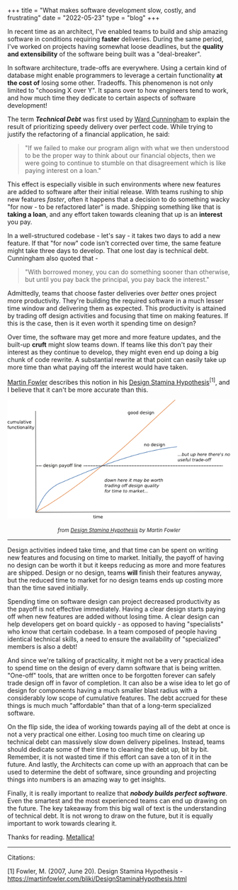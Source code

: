 +++
title = "What makes software development slow, costly, and frustrating"
date = "2022-05-23"
type = "blog"
+++

In recent time as an architect, I've enabled teams to build and ship amazing software in conditions requiring **faster** deliveries. During the same period, I've worked on projects having somewhat loose deadlines, but the **quality and extensibility** of the software being built was a "deal-breaker".

In software architecture, trade-offs are everywhere. Using a certain kind of database might enable programmers to leverage a certain functionality **at the cost of** losing some other. Tradeoffs. This phenomenon is not only limited to "choosing X over Y". It spans over to how engineers tend to work, and how much time they dedicate to certain aspects of software development!

The term ***Technical Debt*** was first used by [Ward Cunningham](https://en.wikipedia.org/wiki/Ward_Cunningham) to explain the result of prioritizing speedy delivery over perfect code. While trying to justify the refactoring of a financial application, he said:

> "If we failed to make our program align with what we then understood to be the proper way to think about our financial objects, then we were going to continue to stumble on that disagreement which is like paying interest on a loan."

This effect is especially visible in such environments where new features are added to software after their initial release. With teams rushing to ship new features *faster*, often it happens that a decision to do something wacky "for now - to be refactored later" is made. Shipping something like that is **taking a loan**, and any effort taken towards cleaning that up is an **interest** you pay.

In a well-structured codebase - let's say - it takes two days to add a new feature. If that "for now" code isn't corrected over time, the same feature might take three days to develop. That one lost day is technical debt. Cunningham also quoted that - 

> "With borrowed money, you can do something sooner than otherwise, but until you pay back the principal, you pay back the interest."

Admittedly, teams that choose faster deliveries over *better* ones project more productivity. They're building the required software in a much lesser time window and delivering them as expected. This productivity is attained by trading off design activities and focusing that time on making features. If this is the case, then is it even worth it spending time on design?

Over time, the software may get more and more feature updates, and the built-up **cruft** might slow teams down. If teams like this don't pay their interest as they continue to develop, they might even end up doing a big chunk of code rewrite. A substantial rewrite at that point can easily take up more time than what paying off the interest would have taken.


[Martin Fowler](https://martinfowler.com) describes this notion in his [Design Stamina Hypothesis](https://martinfowler.com/bliki/DesignStaminaHypothesis.html)<sup>[1]</sup>, and I believe that it can't be more accurate than this.

![Cumulative Features and Technical Debt](/cumulativefeatures.png)

<center><small><i>from <a href="https://martinfowler.com/bliki/DesignStaminaHypothesis.html">Design Stamina Hypothesis</a> by Martin Fowler</i></small></center>

---

Design activities indeed take time, and that time can be spent on writing new features and focusing on time to market. Initially, the payoff of having no design can be worth it but it keeps reducing as more and more features are shipped. Design or no design, teams **will** finish their features anyway, but the reduced time to market for no design teams ends up costing more than the time saved initially. 

Spending time on software design can project decreased productivity as the payoff is not effective immediately. Having a clear design starts paying off when new features are added without losing time. A clear design can help developers get on board quickly - as opposed to having "specialists" who know that certain codebase. In a team composed of people having identical technical skills, a need to ensure the availability of "specialized" members is also a debt!

And since we're talking of practicality, it might not be a very practical idea to spend time on the design of every damn software that is being written. "One-off" tools, that are written once to be forgotten forever can safely trade design off in favor of completion. It can also be a wise idea to let go of design for components having a much smaller blast radius with a considerably low scope of cumulative features. The debt accrued for these things is much much "affordable" than that of a long-term specialized software.

On the flip side, the idea of working towards paying all of the debt at once is not a very practical one either. Losing too much time on clearing up technical debt can massively slow down delivery pipelines. Instead, teams should dedicate some of their time to cleaning the debt up, bit by bit. Remember, it is not wasted time if this effort can save a ton of it in the future. And lastly, the Architects can come up with an approach that can be used to determine the debt of software, since grounding and projecting things into numbers is an amazing way to get insights.

Finally, it is really important to realize that ***nobody builds perfect software***. Even the smartest and the most experienced teams can end up drawing on the future. The key takeaway from this big wall of text is the understanding of technical debt. It is not wrong to draw on the future, but it is equally important to work towards clearing it.

Thanks for reading. [Metallica!](https://www.youtube.com/watch?v=tAGnKpE4NCI)

---

Citations:

[1] Fowler, M. (2007, June 20). Design Stamina Hypothesis - <https://martinfowler.com/bliki/DesignStaminaHypothesis.html>
